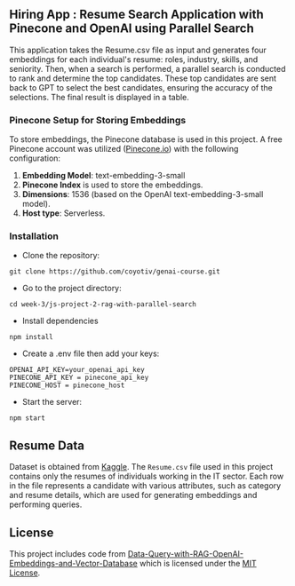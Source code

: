 ## Hiring App : Resume Search Application with Pinecone and OpenAI using Parallel Search

This application takes the Resume.csv file as input and generates four embeddings for each individual's resume: roles, industry, skills, and seniority. Then, when a search is performed, a parallel search is conducted to rank and determine the top candidates. These top candidates are sent back to GPT to select the best candidates, ensuring the accuracy of the selections. The final result is displayed in a table.

### Pinecone Setup for Storing Embeddings

To store embeddings, the Pinecone database is used in this project. A free Pinecone account was utilized ([Pinecone.io](https://www.pinecone.io/)) with the following configuration:

1. **Embedding Model**: text-embedding-3-small
2. **Pinecone Index** is used to store the embeddings.
3. **Dimensions**: 1536 (based on the OpenAI text-embedding-3-small model).
4. **Host type**: Serverless.

### Installation

- Clone the repository:

```
git clone https://github.com/coyotiv/genai-course.git

```

- Go to the project directory:

```
cd week-3/js-project-2-rag-with-parallel-search
```

- Install dependencies

```
npm install
```

- Create a .env file then add your keys:

```
OPENAI_API_KEY=your_openai_api_key
PINECONE_API_KEY = pinecone_api_key
PINECONE_HOST = pinecone_host
```

- Start the server:

```
npm start
```

## Resume Data

Dataset is obtained from [Kaggle](https://www.kaggle.com/datasets/jillanisofttech/updated-resume-dataset).
The `Resume.csv` file used in this project contains only the resumes of individuals working in the IT sector. Each row in the file represents a candidate with various attributes, such as category and resume details, which are used for generating embeddings and performing queries.

## License

This project includes code from [Data-Query-with-RAG-OpenAI-Embeddings-and-Vector-Database](https://github.com/mmr116/Data-Query-with-RAG-OpenAI-Embeddings-and-Vector-Database) which is licensed under the [MIT License](https://github.com/mmr116/Data-Query-with-RAG-OpenAI-Embeddings-and-Vector-Database/blob/main/LICENSE).

